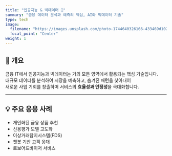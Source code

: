 ```yaml
---
title: "인공지능 & 빅데이터 🤖"
summary: "금융 데이터 분석과 예측의 핵심, AI와 빅데이터 기술"
type: tech
image:
  filename: "https://images.unsplash.com/photo-1744640326166-433469d102f2?ixlib=rb-4.1.0&ixid=M3wxMjA3fDB8MHxzZWFyY2h8MTZ8fGFpfGVufDB8fDB8fHwy&auto=format&fit=crop&q=60&w=1200"
  focal_point: "Center"
weight: 1
---
```


## 📌 개요  
금융 IT에서 인공지능과 빅데이터는 거의 모든 영역에서 활용되는 핵심 기술입니다.  
대규모 데이터를 분석하여 시장을 예측하고, 숨겨진 패턴을 찾아내어  
새로운 사업 기회를 창출하며 서비스의 **효율성과 안정성**을 극대화합니다.  

---

## 💡 주요 응용 사례  
- 개인화된 금융 상품 추천  
- 신용평가 모델 고도화  
- 이상거래탐지시스템(FDS)  
- 챗봇 기반 고객 응대  
- 로보어드바이저 서비스  